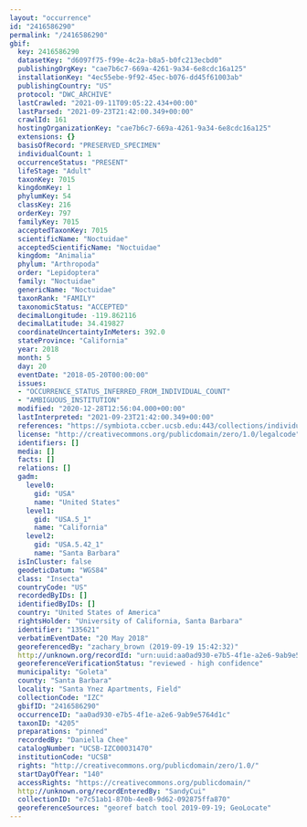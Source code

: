 ```yaml
---
layout: "occurrence"
id: "2416586290"
permalink: "/2416586290"
gbif:
  key: 2416586290
  datasetKey: "d6097f75-f99e-4c2a-b8a5-b0fc213ecbd0"
  publishingOrgKey: "cae7b6c7-669a-4261-9a34-6e8cdc16a125"
  installationKey: "4ec55ebe-9f92-45ec-b076-dd45f61003ab"
  publishingCountry: "US"
  protocol: "DWC_ARCHIVE"
  lastCrawled: "2021-09-11T09:05:22.434+00:00"
  lastParsed: "2021-09-23T21:42:00.349+00:00"
  crawlId: 161
  hostingOrganizationKey: "cae7b6c7-669a-4261-9a34-6e8cdc16a125"
  extensions: {}
  basisOfRecord: "PRESERVED_SPECIMEN"
  individualCount: 1
  occurrenceStatus: "PRESENT"
  lifeStage: "Adult"
  taxonKey: 7015
  kingdomKey: 1
  phylumKey: 54
  classKey: 216
  orderKey: 797
  familyKey: 7015
  acceptedTaxonKey: 7015
  scientificName: "Noctuidae"
  acceptedScientificName: "Noctuidae"
  kingdom: "Animalia"
  phylum: "Arthropoda"
  order: "Lepidoptera"
  family: "Noctuidae"
  genericName: "Noctuidae"
  taxonRank: "FAMILY"
  taxonomicStatus: "ACCEPTED"
  decimalLongitude: -119.862116
  decimalLatitude: 34.419827
  coordinateUncertaintyInMeters: 392.0
  stateProvince: "California"
  year: 2018
  month: 5
  day: 20
  eventDate: "2018-05-20T00:00:00"
  issues:
  - "OCCURRENCE_STATUS_INFERRED_FROM_INDIVIDUAL_COUNT"
  - "AMBIGUOUS_INSTITUTION"
  modified: "2020-12-28T12:56:04.000+00:00"
  lastInterpreted: "2021-09-23T21:42:00.349+00:00"
  references: "https://symbiota.ccber.ucsb.edu:443/collections/individual/index.php?occid=135621"
  license: "http://creativecommons.org/publicdomain/zero/1.0/legalcode"
  identifiers: []
  media: []
  facts: []
  relations: []
  gadm:
    level0:
      gid: "USA"
      name: "United States"
    level1:
      gid: "USA.5_1"
      name: "California"
    level2:
      gid: "USA.5.42_1"
      name: "Santa Barbara"
  isInCluster: false
  geodeticDatum: "WGS84"
  class: "Insecta"
  countryCode: "US"
  recordedByIDs: []
  identifiedByIDs: []
  country: "United States of America"
  rightsHolder: "University of California, Santa Barbara"
  identifier: "135621"
  verbatimEventDate: "20 May 2018"
  georeferencedBy: "zachary_brown (2019-09-19 15:42:32)"
  http://unknown.org/recordId: "urn:uuid:aa0ad930-e7b5-4f1e-a2e6-9ab9e5764d1c"
  georeferenceVerificationStatus: "reviewed - high confidence"
  municipality: "Goleta"
  county: "Santa Barbara"
  locality: "Santa Ynez Apartments, Field"
  collectionCode: "IZC"
  gbifID: "2416586290"
  occurrenceID: "aa0ad930-e7b5-4f1e-a2e6-9ab9e5764d1c"
  taxonID: "4205"
  preparations: "pinned"
  recordedBy: "Daniella Chee"
  catalogNumber: "UCSB-IZC00031470"
  institutionCode: "UCSB"
  rights: "http://creativecommons.org/publicdomain/zero/1.0/"
  startDayOfYear: "140"
  accessRights: "https://creativecommons.org/publicdomain/"
  http://unknown.org/recordEnteredBy: "SandyCui"
  collectionID: "e7c51ab1-870b-4ee8-9d62-092875ffa870"
  georeferenceSources: "georef batch tool 2019-09-19; GeoLocate"
---
```

